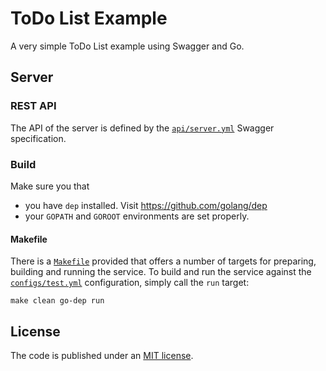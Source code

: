 # ToDo List Example
    
A very simple ToDo List example using Swagger and Go.

## Server

### REST API
The API of the server is defined by the [`api/server.yml`](api/server.yml) Swagger specification. 

### Build 

Make sure you that
* you have `dep` installed. Visit https://github.com/golang/dep 
* your `GOPATH` and `GOROOT` environments are set properly.

#### Makefile
There is a [`Makefile`](Makefile) provided that offers a number of targets for preparing, building and running the service. To build and run the service against the [`configs/test.yml`](configs/test.yml) configuration, simply call the `run` target:
```
make clean go-dep run
```

## License
The code is published under an [MIT license](LICENSE.md). 

